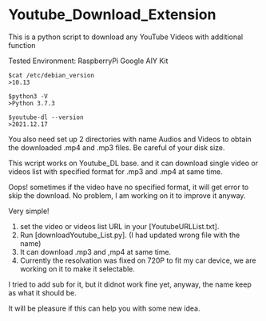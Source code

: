 # Youtube_Download_Extension
This is a python script to download any YouTube Videos with additional function

Tested Environment:
RaspberryPi Google AIY Kit

```
$cat /etc/debian_version
>10.13

$python3 -V
>Python 3.7.3

$youtube-dl --version
>2021.12.17
```
You also need set up 2 directories with name Audios and Videos to obtain the downloaded .mp4 and .mp3 files.
Be careful of your disk size.

This wcript works on Youtube_DL base.
and it can download single video or videos list with specified format for .mp3 and .mp4 at same time.

Oops! sometimes if the video have no specified format, it will get error to skip the download.
No problem, I am working on it to improve it anyway.

Very simple!
1. set the video or videos list URL in your [YoutubeURLList.txt].
2. Run [downloadYoutube_List.py]. (I had updated wrong file with the name)
3. It can download .mp3 and ,mp4 at same time.
4. Currently the resolvation was fixed on 720P to fit my car device, we are working on it to make it selectable.

I tried to add sub for it, but it didnot work fine yet, anyway, the name keep as what it should be.

It will be pleasure if this can help you with some new idea.
